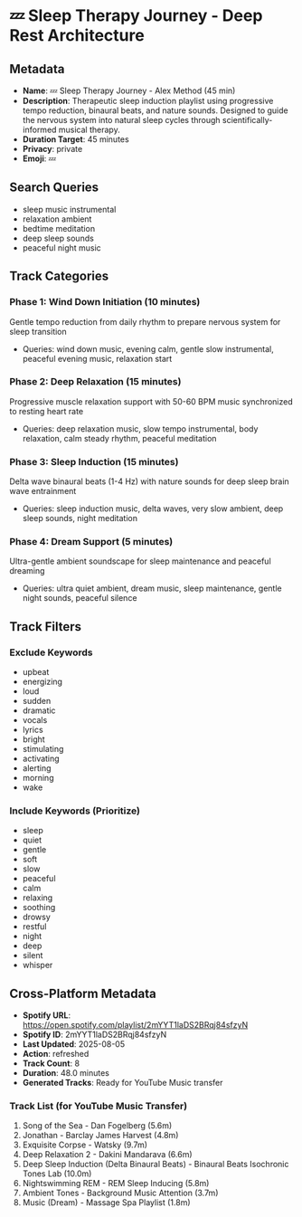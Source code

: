 # 💤 Sleep Therapy Journey - Deep Rest Architecture

## Metadata
- **Name**: 💤 Sleep Therapy Journey - Alex Method (45 min)
- **Description**: Therapeutic sleep induction playlist using progressive tempo reduction, binaural beats, and nature sounds. Designed to guide the nervous system into natural sleep cycles through scientifically-informed musical therapy.
- **Duration Target**: 45 minutes
- **Privacy**: private
- **Emoji**: 💤

## Search Queries
- sleep music instrumental
- relaxation ambient
- bedtime meditation
- deep sleep sounds
- peaceful night music

## Track Categories
### Phase 1: Wind Down Initiation (10 minutes)
Gentle tempo reduction from daily rhythm to prepare nervous system for sleep transition
- Queries: wind down music, evening calm, gentle slow instrumental, peaceful evening music, relaxation start

### Phase 2: Deep Relaxation (15 minutes)
Progressive muscle relaxation support with 50-60 BPM music synchronized to resting heart rate
- Queries: deep relaxation music, slow tempo instrumental, body relaxation, calm steady rhythm, peaceful meditation

### Phase 3: Sleep Induction (15 minutes)
Delta wave binaural beats (1-4 Hz) with nature sounds for deep sleep brain wave entrainment
- Queries: sleep induction music, delta waves, very slow ambient, deep sleep sounds, night meditation

### Phase 4: Dream Support (5 minutes)
Ultra-gentle ambient soundscape for sleep maintenance and peaceful dreaming
- Queries: ultra quiet ambient, dream music, sleep maintenance, gentle night sounds, peaceful silence

## Track Filters
### Exclude Keywords
- upbeat
- energizing
- loud
- sudden
- dramatic
- vocals
- lyrics
- bright
- stimulating
- activating
- alerting
- morning
- wake

### Include Keywords (Prioritize)
- sleep
- quiet
- gentle
- soft
- slow
- peaceful
- calm
- relaxing
- soothing
- drowsy
- restful
- night
- deep
- silent
- whisper


## Cross-Platform Metadata
- **Spotify URL**: https://open.spotify.com/playlist/2mYYT1laDS2BRqj84sfzyN
- **Spotify ID**: 2mYYT1laDS2BRqj84sfzyN
- **Last Updated**: 2025-08-05
- **Action**: refreshed
- **Track Count**: 8
- **Duration**: 48.0 minutes
- **Generated Tracks**: Ready for YouTube Music transfer

### Track List (for YouTube Music Transfer)
 1. Song of the Sea - Dan Fogelberg (5.6m)
 2. Jonathan - Barclay James Harvest (4.8m)
 3. Exquisite Corpse - Watsky (9.7m)
 4. Deep Relaxation 2 - Dakini Mandarava (6.6m)
 5. Deep Sleep Induction (Delta Binaural Beats) - Binaural Beats Isochronic Tones Lab (10.0m)
 6. Nightswimming REM - REM Sleep Inducing (5.8m)
 7. Ambient Tones - Background Music Attention (3.7m)
 8. Music (Dream) - Massage Spa Playlist (1.8m)
